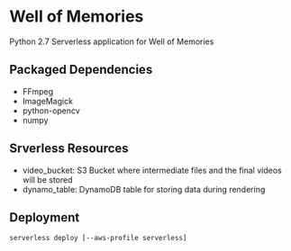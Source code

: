 # Well of Memories #

Python 2.7 Serverless application for Well of Memories

## Packaged Dependencies ##
* FFmpeg
* ImageMagick
* python-opencv
* numpy

## Srverless Resources ##
* video_bucket: 
S3 Bucket where intermediate files and the final videos will be stored
* dynamo_table:
DynamoDB table for storing data during rendering


## Deployment ##
```serverless deploy [--aws-profile serverless]```